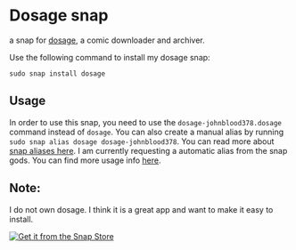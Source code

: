 # Dosage snap

a snap for [dosage](https://dosage.rocks/), a comic downloader and archiver.


Use the following command to install my dosage snap:

`sudo snap install dosage`

## Usage

In order to use this snap, you need to use the `dosage-johnblood378.dosage` command instead of `dosage`. You can also create a manual alias by running `sudo snap alias dosage dosage-johnblood378`. You can read more about [snap aliases here](https://docs.snapcraft.io/commands-and-aliases/3950). I am currently requesting a automatic alias from the snap gods. You can find more usage info [here](https://dosage.rocks/).

## Note:

I do not own dosage. I think it is a great app and want to make it easy to install.


[![Get it from the Snap Store](https://snapcraft.io/static/images/badges/en/snap-store-black.svg)](https://snapcraft.io/dosage)

